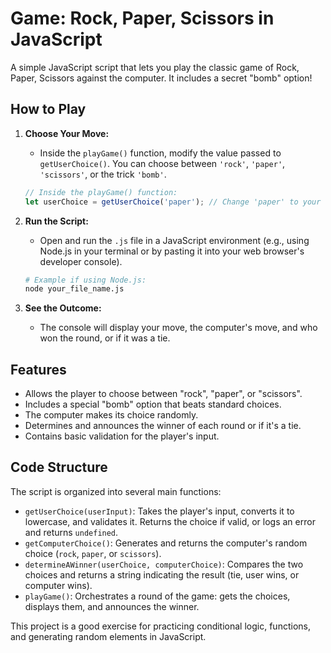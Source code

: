 # Game: Rock, Paper, Scissors in JavaScript

A simple JavaScript script that lets you play the classic game of Rock, Paper, Scissors against the computer. It includes a secret "bomb" option!

## How to Play

1.  **Choose Your Move:**
    * Inside the `playGame()` function, modify the value passed to `getUserChoice()`. You can choose between `'rock'`, `'paper'`, `'scissors'`, or the trick `'bomb'`.
    ```javascript
    // Inside the playGame() function:
    let userChoice = getUserChoice('paper'); // Change 'paper' to your choice
    ```

2.  **Run the Script:**
    * Open and run the `.js` file in a JavaScript environment (e.g., using Node.js in your terminal or by pasting it into your web browser's developer console).
    ```bash
    # Example if using Node.js:
    node your_file_name.js
    ```

3.  **See the Outcome:**
    * The console will display your move, the computer's move, and who won the round, or if it was a tie.

## Features

* Allows the player to choose between "rock", "paper", or "scissors".
* Includes a special "bomb" option that beats standard choices.
* The computer makes its choice randomly.
* Determines and announces the winner of each round or if it's a tie.
* Contains basic validation for the player's input.

## Code Structure

The script is organized into several main functions:

* `getUserChoice(userInput)`: Takes the player's input, converts it to lowercase, and validates it. Returns the choice if valid, or logs an error and returns `undefined`.
* `getComputerChoice()`: Generates and returns the computer's random choice (`rock`, `paper`, or `scissors`).
* `determineAWinner(userChoice, computerChoice)`: Compares the two choices and returns a string indicating the result (tie, user wins, or computer wins).
* `playGame()`: Orchestrates a round of the game: gets the choices, displays them, and announces the winner.

This project is a good exercise for practicing conditional logic, functions, and generating random elements in JavaScript.
